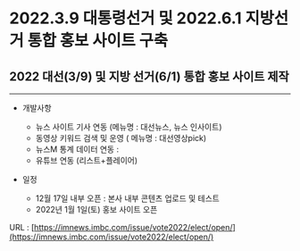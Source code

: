 # 2022.3.9 대통령선거 및 2022.6.1 지방선거 통합 홍보 사이트 구축

## 2022 대선(3/9) 및 지방 선거(6/1) 통합 홍보 사이트 제작

---

- 개발사항
    - 뉴스 사이트 기사 연동 (메뉴명 : 대선뉴스, 뉴스 인사이트)
    - 동영상 키워드 검색 및 운영 ( 메뉴명 : 대선영상pick)
    - 뉴스M 통계 데이터 연동 :
    - 유튜브 연동 (리스트+플레이어)

- 일정
    - 12월 17일 내부 오픈 : 본사 내부 콘텐츠 업로드 및 테스트
    - 2022년 1월 1일(토) 홍보 사이트 오픈


URL : [https://imnews.imbc.com/issue/vote2022/elect/open/](https://imnews.imbc.com/issue/vote2022/elect/open/)